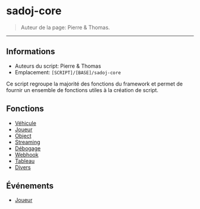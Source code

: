 # sadoj-core

> Auteur de la page: Pierre & Thomas.

---

## Informations

* Auteurs du script: Pierre & Thomas
* Emplacement: `[SCRIPT]/[BASE]/sadoj-core`

Ce script regroupe la majorité des fonctions du framework et permet de fournir un ensemble de fonctions utiles à la création de script.

## Fonctions

* [Véhicule](life/dev/framework/sadoj-core/function/vehicle.md "Véhicule")
* [Joueur](life/dev/framework/sadoj-core/function/player.md "Joueur")
* [Object](life/dev/framework/sadoj-core/function/object.md "Object")
* [Streaming](life/dev/framework/sadoj-core/function/streaming.md)
* [Débogage](life/dev/framework/sadoj-core/function/debug.md "Débogage")
* [Webhook](life/dev/framework/sadoj-core/function/webhook.md "Webhook")
* [Tableau](life/dev/framework/sadoj-core/function/table.md "Tableau")
* [Divers](life/dev/framework/sadoj-core/function/misc.md "Divers")

## Événements

* [Joueur](life/dev/framework/sadoj-core/events/player.md "Joueur")

